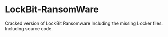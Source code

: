 # LockBit-RansomWare
Cracked version of LockBit Ransomware Including the missing Locker files. Including source code.
